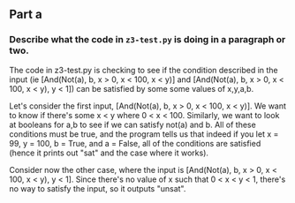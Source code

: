 ## Part a

### Describe what the code in `z3-test.py` is doing in a paragraph or two.

The code in z3-test.py is checking to see if the condition described in the input (ie [And(Not(a), b, x > 0, x < 100, x < y)] and [And(Not(a), b, x > 0, x < 100, x < y), y < 1]) can be satisfied by some some values of x,y,a,b.

Let's consider the first input, [And(Not(a), b, x > 0, x < 100, x < y)]. We want to know if there's some x < y where 0 < x < 100. Similarly, we want to look at booleans for a,b to see if we can satisfy not(a) and b. All of these conditions must be true, and the program tells us that indeed if you let x = 99, y = 100, b = True, and a = False, all of the conditions are satisfied (hence it prints out "sat" and the case where it works).

Consider now the other case, where the input is [And(Not(a), b, x > 0, x < 100, x < y), y < 1]. Since there's no value of x such that 0 < x < y < 1, there's no way to satisfy the input, so it outputs "unsat".